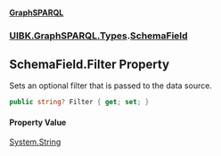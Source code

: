 #### [GraphSPARQL](./index.md 'index')
### [UIBK.GraphSPARQL.Types](./UIBK-GraphSPARQL-Types.md 'UIBK.GraphSPARQL.Types').[SchemaField](./UIBK-GraphSPARQL-Types-SchemaField.md 'UIBK.GraphSPARQL.Types.SchemaField')
## SchemaField.Filter Property
Sets an optional filter that is passed to the data source.  
```csharp
public string? Filter { get; set; }
```
#### Property Value
[System.String](https://docs.microsoft.com/en-us/dotnet/api/System.String 'System.String')  
